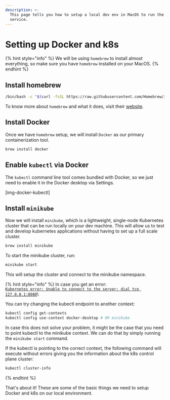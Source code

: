 ```yaml
---
description: >-
  This page tells you how to setup a local dev env in MacOS to run the k8s
  service.
---
```


# Setting up Docker and k8s

{% hint style="info" %}
We will be using `homebrew` to install almost everything, so make sure you have `homebrew` installed on your MacOS.
{% endhint %}

## Install homebrew

```bash
/bin/bash -c "$(curl -fsSL https://raw.githubusercontent.com/Homebrew/install/HEAD/install.sh)"
```

To know more about `homebrew` and what it does, visit their [website](https://brew.sh/).

## Install Docker

Once we have `homebrew` setup, we will install `Docker` as our primary containerization tool.

```bash
brew install docker
```

## Enable `kubectl` via Docker

The `kubectl` command line tool comes bundled with Docker, so we just need to enable it in the Docker desktop via Settings.

\[img-docker-kubectl]

## Install `minikube`

Now we will install `minikube`, which is a lightweight, single-node Kubernetes cluster that can be run locally on your dev machine. This will allow us to test and develop kubernetes applications without having to set up a full scale cluster.

```bash
brew install minikube
```

To start the minikube cluster, run:

```bash
minikube start
```

This will setup the cluster and connect to the minikube namespace.

{% hint style="info" %}
In case you get an error:\
[`Kubernetes error: Unable to connect to the server: dial tcp 127.0.0.1:8080`](https://stackoverflow.com/questions/54012973/kubernetes-error-unable-to-connect-to-the-server-dial-tcp-127-0-0-18080)\


You can try changing the kubectl endpoint to another context:

```bash
kubectl config get-contexts
kubectl config use-context docker-desktop # OR minikube
```

In case this does not solve your problem, it might be the case that you need to point kubectl to the minikube context. We can do that by simply running the `minikube start` command.

If the kubectl is pointing to the correct context, the following command will execute without errors giving you the information about the k8s control plane cluster:

```bash
kubectl cluster-info
```
{% endhint %}

That's about it! These are some of the basic things we need to setup Docker and k8s on our local environment.
